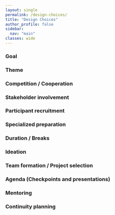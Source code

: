 ```yaml
---
layout: single
permalink: /design-choices/
title: "Design Choices"
author_profile: false
sidebar:
  nav: "main"
classes: wide
---
```


### Goal
### Theme
### Competition / Cooperation
### Stakeholder involvement
### Participant recruitment
### Specialized preparation
### Duration / Breaks
### Ideation
### Team formation / Project selection
### Agenda (Checkpoints and presentations)
### Mentoring
### Continuity planning
